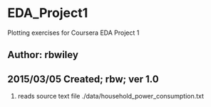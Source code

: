 # EDA_Project1
Plotting exercises for Coursera EDA Project 1

## Author: rbwiley
## 2015/03/05  Created; rbw;  ver  1.0

1. reads source text file
  ./data/household_power_consumption.txt